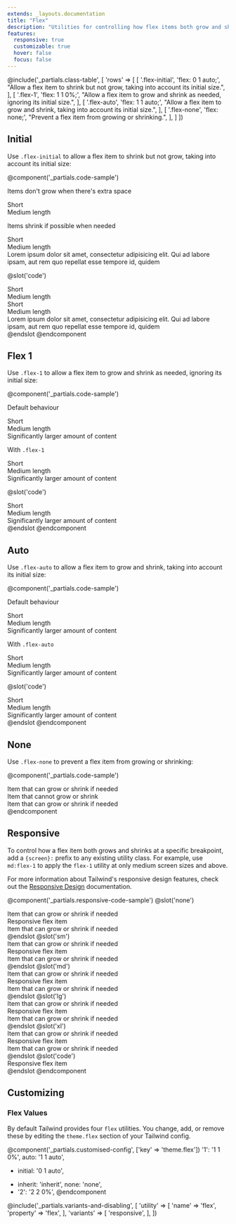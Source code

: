 ```yaml
---
extends: _layouts.documentation
title: "Flex"
description: "Utilities for controlling how flex items both grow and shrink."
features:
  responsive: true
  customizable: true
  hover: false
  focus: false
---
```


@include('_partials.class-table', [
  'rows' => [
    [
      '.flex-initial',
      'flex: 0 1 auto;',
      "Allow a flex item to shrink but not grow, taking into account its initial size.",
    ],
    [
      '.flex-1',
      'flex: 1 1 0%;',
      "Allow a flex item to grow and shrink as needed, ignoring its initial size.",
    ],
    [
      '.flex-auto',
      'flex: 1 1 auto;',
      "Allow a flex item to grow and shrink, taking into account its initial size.",
    ],
    [
      '.flex-none',
      'flex: none;',
      "Prevent a flex item from growing or shrinking.",
    ],
  ]
])

## Initial

Use `.flex-initial` to allow a flex item to shrink but not grow, taking into account its initial size:

@component('_partials.code-sample')
<p class="text-sm text-grey-600 mb-1">Items don't grow when there's extra space</p>
<div class="flex bg-grey-200 mb-6">
  <div class="flex-initial text-grey-700 text-centre bg-grey-400 px-4 py-2 m-2">
    Short
  </div>
  <div class="flex-initial text-grey-700 text-centre bg-grey-400 px-4 py-2 m-2">
    Medium length
  </div>
</div>

<p class="text-sm text-grey-600 mb-1">Items shrink if possible when needed</p>
<div class="flex bg-grey-200">
  <div class="flex-initial text-grey-700 text-centre bg-grey-400 px-4 py-2 m-2">
    Short
  </div>
  <div class="flex-initial text-grey-700 text-centre bg-grey-400 px-4 py-2 m-2">
    Medium length
  </div>
  <div class="flex-initial text-grey-700 text-centre bg-grey-400 px-4 py-2 m-2">
    Lorem ipsum dolor sit amet, consectetur adipisicing elit. Qui ad labore ipsam, aut rem quo repellat esse tempore id, quidem
  </div>
</div>

@slot('code')
<div class="flex bg-grey-200">
  <div class="flex-initial text-grey-700 text-centre bg-grey-400 px-4 py-2 m-2">
    Short
  </div>
  <div class="flex-initial text-grey-700 text-centre bg-grey-400 px-4 py-2 m-2">
    Medium length
  </div>
</div>

<div class="flex bg-grey-200">
  <div class="flex-initial text-grey-700 text-centre bg-grey-400 px-4 py-2 m-2">
    Short
  </div>
  <div class="flex-initial text-grey-700 text-centre bg-grey-400 px-4 py-2 m-2">
    Medium length
  </div>
  <div class="flex-initial text-grey-700 text-centre bg-grey-400 px-4 py-2 m-2">
    Lorem ipsum dolor sit amet, consectetur adipisicing elit. Qui ad labore ipsam, aut rem quo repellat esse tempore id, quidem
  </div>
</div>
@endslot
@endcomponent

## Flex 1

Use `.flex-1` to allow a flex item to grow and shrink as needed, ignoring its initial size:

@component('_partials.code-sample')
<p class="text-sm text-grey-600 mb-1">Default behaviour</p>
<div class="flex bg-grey-200 mb-6">
  <div class="text-grey-700 text-centre bg-grey-400 px-4 py-2 m-2">
    Short
  </div>
  <div class="text-grey-700 text-centre bg-grey-400 px-4 py-2 m-2">
    Medium length
  </div>
  <div class="text-grey-700 text-centre bg-grey-400 px-4 py-2 m-2">
    Significantly larger amount of content
  </div>
</div>
<p class="text-sm text-grey-600 mb-1">With <code>.flex-1</code></p>
<div class="flex bg-grey-200">
  <div class="flex-1 text-grey-700 text-centre bg-grey-400 px-4 py-2 m-2">
    Short
  </div>
  <div class="flex-1 text-grey-700 text-centre bg-grey-400 px-4 py-2 m-2">
    Medium length
  </div>
  <div class="flex-1 text-grey-700 text-centre bg-grey-400 px-4 py-2 m-2">
    Significantly larger amount of content
  </div>
</div>

@slot('code')
<div class="flex bg-grey-200">
  <div class="flex-1 text-grey-700 text-centre bg-grey-400 px-4 py-2 m-2">
    Short
  </div>
  <div class="flex-1 text-grey-700 text-centre bg-grey-400 px-4 py-2 m-2">
    Medium length
  </div>
  <div class="flex-1 text-grey-700 text-centre bg-grey-400 px-4 py-2 m-2">
    Significantly larger amount of content
  </div>
</div>
@endslot
@endcomponent

## Auto

Use `.flex-auto` to allow a flex item to grow and shrink, taking into account its initial size:

@component('_partials.code-sample')
<p class="text-sm text-grey-600 mb-1">Default behaviour</p>
<div class="flex bg-grey-200 mb-6">
  <div class="text-grey-700 text-centre bg-grey-400 px-4 py-2 m-2">
    Short
  </div>
  <div class="text-grey-700 text-centre bg-grey-400 px-4 py-2 m-2">
    Medium length
  </div>
  <div class="text-grey-700 text-centre bg-grey-400 px-4 py-2 m-2">
    Significantly larger amount of content
  </div>
</div>
<p class="text-sm text-grey-600 mb-1">With <code>.flex-auto</code></p>
<div class="flex bg-grey-200">
  <div class="flex-auto text-grey-700 text-centre bg-grey-400 px-4 py-2 m-2">
    Short
  </div>
  <div class="flex-auto text-grey-700 text-centre bg-grey-400 px-4 py-2 m-2">
    Medium length
  </div>
  <div class="flex-auto text-grey-700 text-centre bg-grey-400 px-4 py-2 m-2">
    Significantly larger amount of content
  </div>
</div>

@slot('code')
<div class="flex bg-grey-200">
  <div class="flex-auto text-grey-700 text-centre bg-grey-400 px-4 py-2 m-2">
    Short
  </div>
  <div class="flex-auto text-grey-700 text-centre bg-grey-400 px-4 py-2 m-2">
    Medium length
  </div>
  <div class="flex-auto text-grey-700 text-centre bg-grey-400 px-4 py-2 m-2">
    Significantly larger amount of content
  </div>
</div>
@endslot
@endcomponent

## None

Use `.flex-none` to prevent a flex item from growing or shrinking:

@component('_partials.code-sample')
<div class="flex bg-grey-200">
  <div class="flex-1 text-grey-700 text-centre bg-grey-400 px-4 py-2 m-2">
    Item that can grow or shrink if needed
  </div>
  <div class="flex-none text-grey-800 text-centre bg-grey-500 px-4 py-2 m-2">
    Item that cannot grow or shrink
  </div>
  <div class="flex-1 text-grey-700 text-centre bg-grey-400 px-4 py-2 m-2">
    Item that can grow or shrink if needed
  </div>
</div>
@endcomponent

## Responsive

To control how a flex item both grows and shrinks at a specific breakpoint, add a `{screen}:` prefix to any existing utility class. For example, use `md:flex-1` to apply the `flex-1` utility at only medium screen sizes and above.

For more information about Tailwind's responsive design features, check out the [Responsive Design](/docs/responsive-design) documentation.

@component('_partials.responsive-code-sample')
@slot('none')
<div class="flex bg-grey-200">
  <div class="flex-1 text-grey-700 text-centre bg-grey-400 px-4 py-2 m-2">
    Item that can grow or shrink if needed
  </div>
  <div class="flex-none text-grey-800 text-centre bg-grey-500 px-4 py-2 m-2">
    Responsive flex item
  </div>
  <div class="flex-1 text-grey-700 text-centre bg-grey-400 px-4 py-2 m-2">
    Item that can grow or shrink if needed
  </div>
</div>
@endslot
@slot('sm')
<div class="flex bg-grey-200">
  <div class="flex-1 text-grey-700 text-centre bg-grey-400 px-4 py-2 m-2">
    Item that can grow or shrink if needed
  </div>
  <div class="flex-1 text-grey-800 text-centre bg-grey-500 px-4 py-2 m-2">
    Responsive flex item
  </div>
  <div class="flex-1 text-grey-700 text-centre bg-grey-400 px-4 py-2 m-2">
    Item that can grow or shrink if needed
  </div>
</div>
@endslot
@slot('md')
<div class="flex bg-grey-200">
  <div class="flex-1 text-grey-700 text-centre bg-grey-400 px-4 py-2 m-2">
    Item that can grow or shrink if needed
  </div>
  <div class="flex-auto text-grey-800 text-centre bg-grey-500 px-4 py-2 m-2">
    Responsive flex item
  </div>
  <div class="flex-1 text-grey-700 text-centre bg-grey-400 px-4 py-2 m-2">
    Item that can grow or shrink if needed
  </div>
</div>
@endslot
@slot('lg')
<div class="flex bg-grey-200">
  <div class="flex-1 text-grey-700 text-centre bg-grey-400 px-4 py-2 m-2">
    Item that can grow or shrink if needed
  </div>
  <div class="flex-initial text-grey-800 text-centre bg-grey-500 px-4 py-2 m-2">
    Responsive flex item
  </div>
  <div class="flex-1 text-grey-700 text-centre bg-grey-400 px-4 py-2 m-2">
    Item that can grow or shrink if needed
  </div>
</div>
@endslot
@slot('xl')
<div class="flex bg-grey-200">
  <div class="flex-1 text-grey-700 text-centre bg-grey-400 px-4 py-2 m-2">
    Item that can grow or shrink if needed
  </div>
  <div class="flex-1 text-grey-800 text-centre bg-grey-500 px-4 py-2 m-2">
    Responsive flex item
  </div>
  <div class="flex-1 text-grey-700 text-centre bg-grey-400 px-4 py-2 m-2">
    Item that can grow or shrink if needed
  </div>
</div>
@endslot
@slot('code')
<div class="flex ...">
  <!-- ... -->
  <div class="none:flex-none sm:flex-1 md:flex-auto lg:flex-initial xl:flex-1 ...">
    Responsive flex item
  </div>
  <!-- ... -->
</div>
@endslot
@endcomponent

## Customizing

### Flex Values

By default Tailwind provides four `flex` utilities. You change, add, or remove these by editing the `theme.flex` section of your Tailwind config.

@component('_partials.customised-config', ['key' => 'theme.flex'])
  '1': '1 1 0%',
  auto: '1 1 auto',
- initial: '0 1 auto',
+ inherit: 'inherit',
  none: 'none',
+ '2': '2 2 0%',
@endcomponent

@include('_partials.variants-and-disabling', [
    'utility' => [
        'name' => 'flex',
        'property' => 'flex',
    ],
    'variants' => [
        'responsive',
    ],
])
